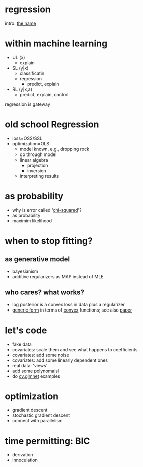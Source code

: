 regression
==

intro: [the name](http://projecteuclid.org/download/pdf_1/euclid.ss/1177012581)



# within machine learning

- UL (x)
    - explain
- SL (y|x) 
  + classificatin
  + regression
    - predict, explain
- RL (y|x,a)
    - predict, explain, control

regression is gateway

# old school Regression

- loss=OSS/SSL
- optimization=OLS
  - model known, e.g., dropping rock
  - go through model
  - linear algebra
    + projection
    + inversion
  - interpreting results

# as probability

- why is error called '[chi-squared](http://en.wikipedia.org/wiki/Chi-squared_distribution)'?
- as probability
- maximim likelihood

# when to stop fitting?

## as generative model
 
- bayesianism
- additive regularizers as MAP instead of MLE

## who cares? what works?

- log posterior is a convex loss in data plus a regularizer
- [generic form](http://web.cse.ohio-state.edu/mlss09/mlss09_talks/5.june-FRI/jordan.pdf) in terms of [convex](http://en.wikipedia.org/wiki/Convex_function#Definition) functions; see also [paper](http://arxiv.org/pdf/math/0510521.pdf)

# let's code

- fake data
- covariates: scale them and see what happens to coefficients
- covariates: add some noise
- covariates: add some linearly dependent ones
- real data: 'views'
- add some polynomaisl
- do [cv.glmnet](http://cran.r-project.org/web/packages/glmnet/index.html)  examples

# optimization

- gradient descent
- stochastic gradient descent
- connect with parallelism

# time permitting: BIC

- derivation
- innoculation
